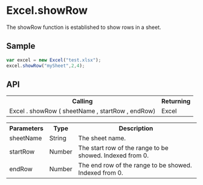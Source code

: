 <H1>Excel.showRow</H1>

The showRow function is established to show rows in a sheet.

<h2>Sample</h2>

```javascript
var excel = new Excel("test.xlsx");
excel.showRow("mySheet",2,4);
```

<h2>API</h2>

<table>
<tr><th>Calling</th><th>Returning</th></tr>
<tr><td>Excel . showRow ( sheetName , startRow , endRow)</td><td>Excel</td></tr>
</table>


<table>
<tr><th>Parameters</th><th>Type</th><th>Description</th></tr>
<tr><td>sheetName</td><td>String</td><td>The sheet name.</td></tr>
<tr><td>startRow</td><td>Number</td><td>The start row of the range to be showed. Indexed from 0. </td></tr>
<tr><td>endRow</td><td>Number</td><td>The end row of the range to be showed. Indexed from 0. </td></tr>
</table>
